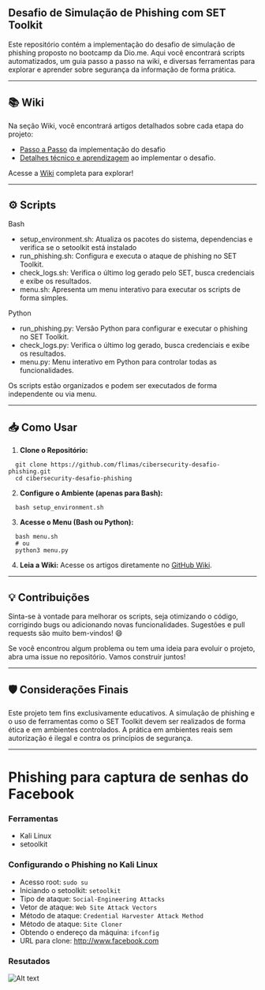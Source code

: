 ## Desafio de Simulação de Phishing com SET Toolkit

Este repositório contém a implementação do desafio de simulação de phishing proposto no bootcamp da Dio.me. Aqui você encontrará scripts automatizados, um guia passo a passo na wiki, e diversas ferramentas para explorar e aprender sobre segurança da informação de forma prática.

***
## 📚 Wiki
Na seção Wiki, você encontrará artigos detalhados sobre cada etapa do projeto:
- <a href="https://github.com/flimas/cibersecurity-desafio-phishing/wiki/Passo-a-Passo">Passo a Passo</a> da implementação do desafio
- <a href="https://github.com/flimas/cibersecurity-desafio-phishing/wiki/Detalhes-T%C3%A9cnicos">Detalhes técnico e aprendizagem</a> ao implementar o desafio.

Acesse a <a href="https://github.com/flimas/cibersecurity-desafio-phishing/wiki">Wiki</a> completa para explorar!

***
## ⚙️ Scripts

Bash
- setup_environment.sh:  Atualiza os pacotes do sistema, dependencias e verifica se o setoolkit está instalado
- run_phishing.sh: Configura e executa o ataque de phishing no SET Toolkit.
- check_logs.sh: Verifica o último log gerado pelo SET, busca credenciais e exibe os resultados.
- menu.sh: Apresenta um menu interativo para executar os scripts de forma simples.

Python
- run_phishing.py: Versão Python para configurar e executar o phishing no SET Toolkit.
- check_logs.py: Verifica o último log gerado, busca credenciais e exibe os resultados.
- menu.py: Menu interativo em Python para controlar todas as funcionalidades.

Os scripts estão organizados e podem ser executados de forma independente ou via menu.

***

## 📥 Como Usar
1. **Clone o Repositório:**
```
  git clone https://github.com/flimas/cibersecurity-desafio-phishing.git
  cd cibersecurity-desafio-phishing
```
2. **Configure o Ambiente (apenas para Bash):**
```
  bash setup_environment.sh
```
3. **Acesse o Menu (Bash ou Python):**
```
  bash menu.sh
  # ou
  python3 menu.py
```
4. **Leia a Wiki:**
Acesse os artigos diretamente no <a href="https://github.com/flimas/cibersecurity-desafio-phishing/wiki">GitHub Wiki</a>.

***
## 💡 Contribuições

Sinta-se à vontade para melhorar os scripts, seja otimizando o código, corrigindo bugs ou adicionando novas funcionalidades. Sugestões e pull requests são muito bem-vindos! 😄

Se você encontrou algum problema ou tem uma ideia para evoluir o projeto, abra uma issue no repositório. Vamos construir juntos!

***
## 🛡️ Considerações Finais

Este projeto tem fins exclusivamente educativos. A simulação de phishing e o uso de ferramentas como o SET Toolkit devem ser realizados de forma ética e em ambientes controlados. A prática em ambientes reais sem autorização é ilegal e contra os princípios de segurança.

***

# Phishing para captura de senhas do Facebook

### Ferramentas

- Kali Linux
- setoolkit

### Configurando o Phishing no Kali Linux

- Acesso root: ``` sudo su ```
- Iniciando o setoolkit: ``` setoolkit ```
- Tipo de ataque: ``` Social-Engineering Attacks ```
- Vetor de ataque: ``` Web Site Attack Vectors ```
- Método de ataque: ```Credential Harvester Attack Method ```
- Método de ataque: ``` Site Cloner ```
- Obtendo o endereço da máquina: ``` ifconfig ```
- URL para clone: http://www.facebook.com

### Resutados

![Alt text](./passwd.png "Optional title")
